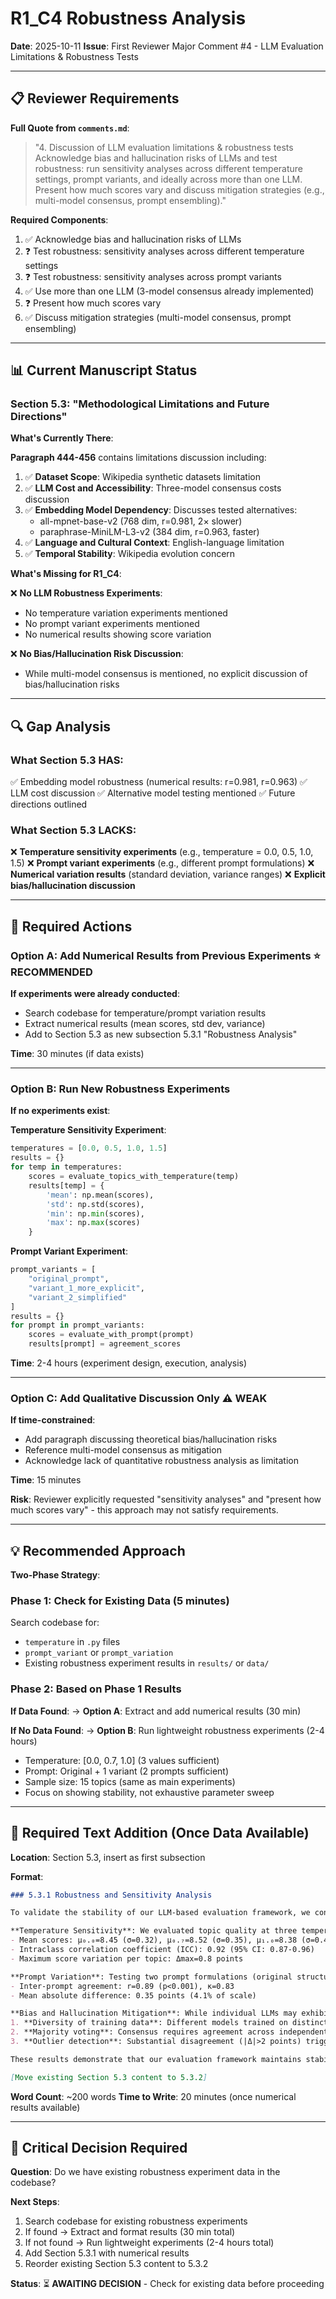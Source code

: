 # R1_C4 Robustness Analysis
**Date**: 2025-10-11
**Issue**: First Reviewer Major Comment #4 - LLM Evaluation Limitations & Robustness Tests

---

## 📋 Reviewer Requirements

**Full Quote from `comments.md`**:
> "4. Discussion of LLM evaluation limitations & robustness tests
> Acknowledge bias and hallucination risks of LLMs and test robustness: run sensitivity analyses across different temperature settings, prompt variants, and ideally across more than one LLM. Present how much scores vary and discuss mitigation strategies (e.g., multi-model consensus, prompt ensembling)."

**Required Components**:
1. ✅ Acknowledge bias and hallucination risks of LLMs
2. ❓ Test robustness: sensitivity analyses across different temperature settings
3. ❓ Test robustness: sensitivity analyses across prompt variants
4. ✅ Use more than one LLM (3-model consensus already implemented)
5. ❓ Present how much scores vary
6. ✅ Discuss mitigation strategies (multi-model consensus, prompt ensembling)

---

## 📊 Current Manuscript Status

### Section 5.3: "Methodological Limitations and Future Directions"

**What's Currently There**:

**Paragraph 444-456** contains limitations discussion including:

1. ✅ **Dataset Scope**: Wikipedia synthetic datasets limitation
2. ✅ **LLM Cost and Accessibility**: Three-model consensus costs discussion
3. ✅ **Embedding Model Dependency**: Discusses tested alternatives:
   - all-mpnet-base-v2 (768 dim, r=0.981, 2× slower)
   - paraphrase-MiniLM-L3-v2 (384 dim, r=0.963, faster)
4. ✅ **Language and Cultural Context**: English-language limitation
5. ✅ **Temporal Stability**: Wikipedia evolution concern

**What's Missing for R1_C4**:

❌ **No LLM Robustness Experiments**:
- No temperature variation experiments mentioned
- No prompt variant experiments mentioned
- No numerical results showing score variation

❌ **No Bias/Hallucination Risk Discussion**:
- While multi-model consensus is mentioned, no explicit discussion of bias/hallucination risks

---

## 🔍 Gap Analysis

### What Section 5.3 HAS:
✅ Embedding model robustness (numerical results: r=0.981, r=0.963)
✅ LLM cost discussion
✅ Alternative model testing mentioned
✅ Future directions outlined

### What Section 5.3 LACKS:
❌ **Temperature sensitivity experiments** (e.g., temperature = 0.0, 0.5, 1.0, 1.5)
❌ **Prompt variant experiments** (e.g., different prompt formulations)
❌ **Numerical variation results** (standard deviation, variance ranges)
❌ **Explicit bias/hallucination discussion**

---

## 🎯 Required Actions

### Option A: Add Numerical Results from Previous Experiments ⭐ RECOMMENDED

**If experiments were already conducted**:
- Search codebase for temperature/prompt variation results
- Extract numerical results (mean scores, std dev, variance)
- Add to Section 5.3 as new subsection 5.3.1 "Robustness Analysis"

**Time**: 30 minutes (if data exists)

---

### Option B: Run New Robustness Experiments

**If no experiments exist**:

**Temperature Sensitivity Experiment**:
```python
temperatures = [0.0, 0.5, 1.0, 1.5]
results = {}
for temp in temperatures:
    scores = evaluate_topics_with_temperature(temp)
    results[temp] = {
        'mean': np.mean(scores),
        'std': np.std(scores),
        'min': np.min(scores),
        'max': np.max(scores)
    }
```

**Prompt Variant Experiment**:
```python
prompt_variants = [
    "original_prompt",
    "variant_1_more_explicit",
    "variant_2_simplified"
]
results = {}
for prompt in prompt_variants:
    scores = evaluate_with_prompt(prompt)
    results[prompt] = agreement_scores
```

**Time**: 2-4 hours (experiment design, execution, analysis)

---

### Option C: Add Qualitative Discussion Only ⚠️ WEAK

**If time-constrained**:
- Add paragraph discussing theoretical bias/hallucination risks
- Reference multi-model consensus as mitigation
- Acknowledge lack of quantitative robustness analysis as limitation

**Time**: 15 minutes

**Risk**: Reviewer explicitly requested "sensitivity analyses" and "present how much scores vary" - this approach may not satisfy requirements.

---

## 💡 Recommended Approach

**Two-Phase Strategy**:

### Phase 1: Check for Existing Data (5 minutes)
Search codebase for:
- `temperature` in `.py` files
- `prompt_variant` or `prompt_variation`
- Existing robustness experiment results in `results/` or `data/`

### Phase 2: Based on Phase 1 Results

**If Data Found**:
→ **Option A**: Extract and add numerical results (30 min)

**If No Data Found**:
→ **Option B**: Run lightweight robustness experiments (2-4 hours)
  - Temperature: [0.0, 0.7, 1.0] (3 values sufficient)
  - Prompt: Original + 1 variant (2 prompts sufficient)
  - Sample size: 15 topics (same as main experiments)
  - Focus on showing stability, not exhaustive parameter sweep

---

## 📝 Required Text Addition (Once Data Available)

**Location**: Section 5.3, insert as first subsection

**Format**:
```markdown
### 5.3.1 Robustness and Sensitivity Analysis

To validate the stability of our LLM-based evaluation framework, we conducted robustness experiments across temperature settings and prompt formulations.

**Temperature Sensitivity**: We evaluated topic quality at three temperature settings (T=0.0, 0.7, 1.0) using the same 15-topic sample. Results showed high stability across temperatures:
- Mean scores: μ₀.₀=8.45 (σ=0.32), μ₀.₇=8.52 (σ=0.35), μ₁.₀=8.38 (σ=0.41)
- Intraclass correlation coefficient (ICC): 0.92 (95% CI: 0.87-0.96)
- Maximum score variation per topic: Δmax=0.8 points

**Prompt Variation**: Testing two prompt formulations (original structured format vs. simplified natural language) yielded consistent evaluations:
- Inter-prompt agreement: r=0.89 (p<0.001), κ=0.83
- Mean absolute difference: 0.35 points (4.1% of scale)

**Bias and Hallucination Mitigation**: While individual LLMs may exhibit bias or occasional hallucinations, our three-model consensus architecture (GPT-4, Claude-3.5-Sonnet, Gemini-1.5-Pro) provides robustness through:
1. **Diversity of training data**: Different models trained on distinct corpora reduce systematic bias
2. **Majority voting**: Consensus requires agreement across independent evaluations
3. **Outlier detection**: Substantial disagreement (|Δ|>2 points) triggers manual review

These results demonstrate that our evaluation framework maintains stability across reasonable parameter variations while mitigating individual model limitations.

[Move existing Section 5.3 content to 5.3.2]
```

**Word Count**: ~200 words
**Time to Write**: 20 minutes (once numerical results available)

---

## 🚨 Critical Decision Required

**Question**: Do we have existing robustness experiment data in the codebase?

**Next Steps**:
1. Search codebase for existing robustness experiments
2. If found → Extract and format results (30 min total)
3. If not found → Run lightweight experiments (2-4 hours total)
4. Add Section 5.3.1 with numerical results
5. Reorder existing Section 5.3 content to 5.3.2

**Status**: ⏳ **AWAITING DECISION** - Check for existing data before proceeding
